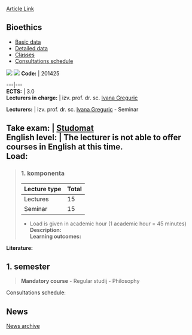 [Article Link](https://www.fhs.hr/en/course/bio_a)

## Bioethics
  * [Basic data](https://www.fhs.hr/en/course/bio_a#v1id-523746_788285_1_0 "Basic data")
  * [Detailed data](https://www.fhs.hr/en/course/bio_a#v1id-523746_788285_1_1 "Detailed data")
  * [Classes](https://www.fhs.hr/en/course/bio_a#v1id-523746_788285_1_2 "Classes")
  * [Consultations schedule](https://www.fhs.hr/en/course/bio_a#v1id-523746_788285_1_3 "Consultations schedule")


[![](https://www.fhs.hr/img/flags/gif/hr.gif)](https://www.fhs.hr/predmet/bio_a) [![](https://www.fhs.hr/img/flags/gif/gb.gif)](https://www.fhs.hr/en/course/bio_a)
**Code:** |  201425  
  
---|---  
**ECTS:** |  3.0   
**Lecturers in charge:** |  izv. prof. dr. sc. [Ivana Greguric](https://www.fhs.hr/staff/ivana.greguric)   
  
**Lecturers:** |  izv. prof. dr. sc. [Ivana Greguric](https://www.fhs.hr/djelatnik/ivana.greguric) - Seminar  
  
**Take exam:** |  [Studomat](http://www.isvu.hr/studomat)  
**English level:** |  The lecturer is not able to offer courses in English at this time.   
**Load:**  
---  
> ### 1. komponenta
> | Lecture type | Total  
> ---|---  
> Lectures | 15  
> Seminar | 15  
> * Load is given in academic hour (1 academic hour = 45 minutes)   
**Description:**  
> **Learning outcomes:**  

  
**Literature:**  

  
**1. semester**  
---  
> **Mandatory course** - Regular studij - Philosophy  
>   
Consultations schedule: 


## News
[News archive](https://www.fhs.hr/en/course/bio_a?@=218hp#news_117327 "News archive")
